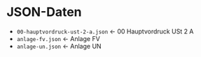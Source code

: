 # JSON-Daten

- `00-hauptvordruck-ust-2-a.json` ← 00 Hauptvordruck USt 2 A
- `anlage-fv.json` ← Anlage FV
- `anlage-un.json` ← Anlage UN